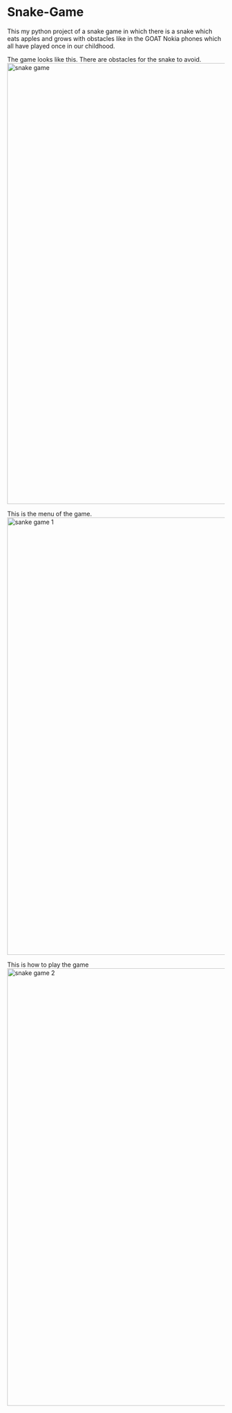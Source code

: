 # Snake-Game
This my python project of a snake game in which there is a snake which eats apples and grows with obstacles like in the GOAT Nokia phones which all have played once in our childhood.

The game looks like this. There are obstacles for the snake to avoid.
<img width="1003" height="1018" alt="snake game" src="https://github.com/user-attachments/assets/f990bbd7-ed0a-49e4-88b0-d62300476cb9" />

This is the menu of the game.
<img width="995" height="1010" alt="sanke game 1" src="https://github.com/user-attachments/assets/c89781ab-e7cc-4c95-8ac3-eb351d280504" />

This is how to play the game
<img width="998" height="1010" alt="snake game 2" src="https://github.com/user-attachments/assets/4e7d3d03-9026-4ac0-8e9e-91dfc09b25e5" />
